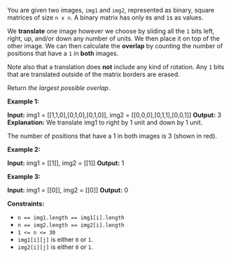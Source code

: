 You are given two images, `img1` and `img2`, represented as binary, square matrices of size `n x n`. A binary matrix has only `0`s and `1`s as values.

We **translate** one image however we choose by sliding all the `1` bits left, right, up, and/or down any number of units. We then place it on top of the other image. We can then calculate the **overlap** by counting the number of positions that have a `1` in **both** images.

Note also that a translation does **not** include any kind of rotation. Any `1` bits that are translated outside of the matrix borders are erased.

Return _the largest possible overlap_.

**Example 1:**

**Input:** img1 = \[\[1,1,0\],\[0,1,0\],\[0,1,0\]\], img2 = \[\[0,0,0\],\[0,1,1\],\[0,0,1\]\]
**Output:** 3
**Explanation:** We translate img1 to right by 1 unit and down by 1 unit.
 
The number of positions that have a 1 in both images is 3 (shown in red).
 

**Example 2:**

**Input:** img1 = \[\[1\]\], img2 = \[\[1\]\]
**Output:** 1

**Example 3:**

**Input:** img1 = \[\[0\]\], img2 = \[\[0\]\]
**Output:** 0

**Constraints:**

*   `n == img1.length == img1[i].length`
*   `n == img2.length == img2[i].length`
*   `1 <= n <= 30`
*   `img1[i][j]` is either `0` or `1`.
*   `img2[i][j]` is either `0` or `1`.